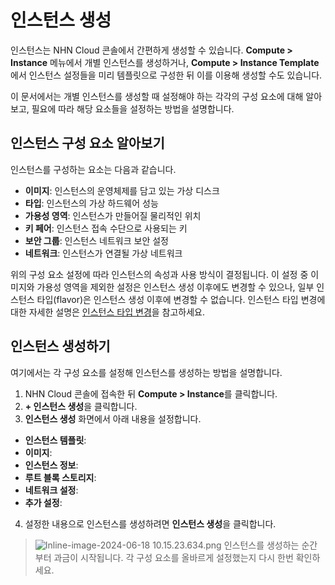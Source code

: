# 인스턴스 생성

인스턴스는 NHN Cloud 콘솔에서 간편하게 생성할 수 있습니다. **Compute > Instance** 메뉴에서 개별 인스턴스를 생성하거나, **Compute > Instance Template**에서 인스턴스 설정들을 미리 템플릿으로 구성한 뒤 이를 이용해 생성할 수도 있습니다.

이 문서에서는 개별 인스턴스를 생성할 때 설정해야 하는 각각의 구성 요소에 대해 알아보고, 필요에 따라 해당 요소들을 설정하는 방법을 설명합니다.

## 인스턴스 구성 요소 알아보기

인스턴스를 구성하는 요소는 다음과 같습니다.

* **이미지**: 인스턴스의 운영체제를 담고 있는 가상 디스크
* **타입**: 인스턴스의 가상 하드웨어 성능
* **가용성 영역**: 인스턴스가 만들어질 물리적인 위치
* **키 페어**: 인스턴스 접속 수단으로 사용되는 키
* **보안 그룹**: 인스턴스 네트워크 보안 설정
* **네트워크**: 인스턴스가 연결될 가상 네트워크

위의 구성 요소 설정에 따라 인스턴스의 속성과 사용 방식이 결정됩니다. 이 설정 중 이미지와 가용성 영역을 제외한 설정은 인스턴스 생성 이후에도 변경할 수 있으나, 일부 인스턴스 타입(flavor)은 인스턴스 생성 이후에 변경할 수 없습니다. 인스턴스 타입 변경에 대한 자세한 설명은 [인스턴스 타입 변경](https://docs.nhncloud.com/ko/Compute/Instance/ko/console-guide/#_15)을 참고하세요.

## 인스턴스 생성하기

여기에서는 각 구성 요소를 설정해 인스턴스를 생성하는 방법을 설명합니다.

1. NHN Cloud 콘솔에 접속한 뒤 **Compute > Instance**를 클릭합니다.
2. <strong>+ 인스턴스 생성</strong>을 클릭합니다.
3. **인스턴스 생성** 화면에서 아래 내용을 설정합니다.

* **인스턴스 템플릿**:
* **이미지**:
* **인스턴스 정보**:
* **루트 블록 스토리지**:
* **네트워크 설정**:
* **추가 설정**:

4. 설정한 내용으로 인스턴스를 생성하려면 **인스턴스 생성**을 클릭합니다.

> ![Inline-image-2024-06-18 10.15.23.634.png](/files/3828303363772482872)
> 인스턴스를 생성하는 순간부터 과금이 시작됩니다. 각 구성 요소를 올바르게 설정했는지 다시 한번 확인하세요.
